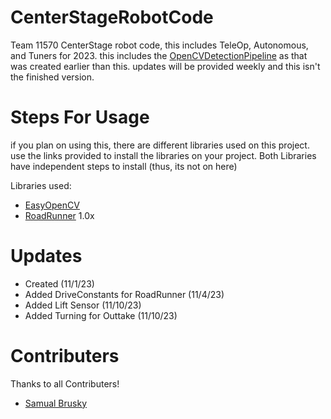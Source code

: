 # CenterStageRobotCode
Team 11570 CenterStage robot code, this includes TeleOp,
Autonomous, and Tuners for 2023. this includes the [OpenCVDetectionPipeline](https://github.com/Etude-Engineers-11570/OpenCVDetectionPipeline) 
as that was created earlier than this. updates will be provided weekly and this isn't the finished version. 

# Steps For Usage
if you plan on using this, there are different libraries
used on this project. use the links provided to install the 
libraries on your project. Both Libraries have independent 
steps to install (thus, its not on here)

Libraries used: 
- [EasyOpenCV](https://github.com/OpenFTC/EasyOpenCV) 
- [RoadRunner](https://github.com/acmerobotics/road-runner-quickstart) 1.0x

# Updates
- Created (11/1/23)
- Added DriveConstants for RoadRunner (11/4/23)
- Added Lift Sensor (11/10/23)
- Added Turning for Outtake (11/10/23)

# Contributers
Thanks to all Contributers!
- [Samual Brusky](https://github.com/SamualBrusky)
